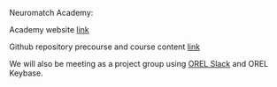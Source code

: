 Neuromatch Academy:

Academy website  [link](https://neuromatch.io/academy/)

Github repository precourse and course content  [link](https://github.com/NeuromatchAcademy)

We will also be meeting as a project group using [OREL Slack](https://app.slack.com/client/T48BNG3A5/C015B5V5TEH) and OREL Keybase.
